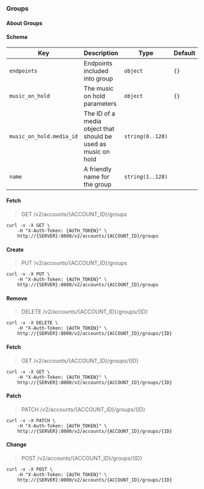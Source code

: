 ### Groups

#### About Groups

#### Schema

Key | Description | Type | Default | Required
--- | ----------- | ---- | ------- | --------
`endpoints` | Endpoints included into group | `object` | `{}` | `true`
`music_on_hold` | The music on hold parameters | `object` | `{}` | `false`
`music_on_hold.media_id` | The ID of a media object that should be used as music on hold | `string(0..128)` |   | `false`
`name` | A friendly name for the group | `string(1..128)` |   | `true`


#### Fetch

> GET /v2/accounts/{ACCOUNT_ID}/groups

```shell
curl -v -X GET \
    -H "X-Auth-Token: {AUTH_TOKEN}" \
    http://{SERVER}:8000/v2/accounts/{ACCOUNT_ID}/groups
```

#### Create

> PUT /v2/accounts/{ACCOUNT_ID}/groups

```shell
curl -v -X PUT \
    -H "X-Auth-Token: {AUTH_TOKEN}" \
    http://{SERVER}:8000/v2/accounts/{ACCOUNT_ID}/groups
```

#### Remove

> DELETE /v2/accounts/{ACCOUNT_ID}/groups/{ID}

```shell
curl -v -X DELETE \
    -H "X-Auth-Token: {AUTH_TOKEN}" \
    http://{SERVER}:8000/v2/accounts/{ACCOUNT_ID}/groups/{ID}
```

#### Fetch

> GET /v2/accounts/{ACCOUNT_ID}/groups/{ID}

```shell
curl -v -X GET \
    -H "X-Auth-Token: {AUTH_TOKEN}" \
    http://{SERVER}:8000/v2/accounts/{ACCOUNT_ID}/groups/{ID}
```

#### Patch

> PATCH /v2/accounts/{ACCOUNT_ID}/groups/{ID}

```shell
curl -v -X PATCH \
    -H "X-Auth-Token: {AUTH_TOKEN}" \
    http://{SERVER}:8000/v2/accounts/{ACCOUNT_ID}/groups/{ID}
```

#### Change

> POST /v2/accounts/{ACCOUNT_ID}/groups/{ID}

```shell
curl -v -X POST \
    -H "X-Auth-Token: {AUTH_TOKEN}" \
    http://{SERVER}:8000/v2/accounts/{ACCOUNT_ID}/groups/{ID}
```

